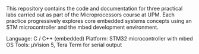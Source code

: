 This repository contains the code and documentation for three practical labs carried out as part of the Microprocessors course at UPM. 
Each practice progressively explores core embedded systems concepts using an STM microcontroller and the mbed development environment.

Language: C / C++ (embedded)
Platform: STM32 microcontroller with mbed OS
Tools: µVision 5, Tera Term for serial output

